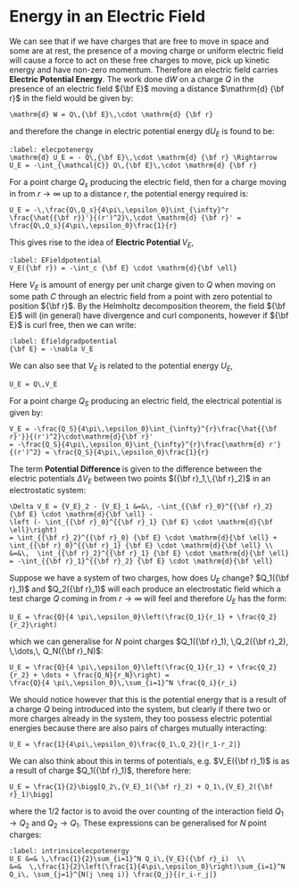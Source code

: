 # Energy in an Electric Field
We can see that if we have charges that are free to move in space and some are at rest, the presence of a moving 
charge or uniform electric field will cause a force to act on these free charges to move, pick up kinetic energy 
and have non-zero momentum.  Therefore an electric field carries <b> Electric Potential Energy</b>.  The work done 
$\mathrm{d} W$ on a charge $Q$ in the presence of an electric field ${\bf E}$ moving a distance $\mathrm{d} {\bf r}$ 
in the field would be given by:
```{math}
\mathrm{d} W = Q\,{\bf E}\,\cdot \mathrm{d} {\bf r}
```
and therefore the change in electric potential energy $\mathrm{d} U_E$ is found to be:
```{math}
:label: elecpotenergy
\mathrm{d} U_E = - Q\,{\bf E}\,\cdot \mathrm{d} {\bf r} \Rightarrow U_E = -\int_{\mathcal{C}} Q\,{\bf E}\,\cdot \mathrm{d} {\bf r} 
```
For a point charge $Q_s$ producing the electric field, then for a charge moving in from $r \rightarrow \infty$ 
up to a distance $r$, the potential energy required is:
```{math}
U_E = -\,\frac{Q\,Q_s}{4\pi\,\epsilon_0}\int_{\infty}^r \frac{\hat{{\bf r}}'}{(r')^2}\,\cdot \mathrm{d} {\bf r}' = 
\frac{Q\,Q_s}{4\pi\,\epsilon_0}\frac{1}{r}
```
This gives rise to the idea of <b> Electric Potential </b> $V_E$,
```{math}
:label: EFieldpotential
V_E({\bf r}) = -\int_c {\bf E} \cdot \mathrm{d}{\bf \ell}
```
Here $V_E$ is amount of energy per unit charge given to $Q$ when moving on some path $C$ through an electric field from a 
point with zero potential to position ${\bf r}$.  By the Helmholtz decomposition theorem, the field ${\bf E}$ will (in general) 
have divergence and curl components, however if ${\bf E}$ is curl free, then we can write:
```{math}
:label: Efieldgradpotential
{\bf E} = -\nabla V_E 
```
We can also see that $V_E$ is related to the potential energy $U_E$, 
```{math}
U_E = Q\,V_E
``` 
For a point charge $Q_S$ producing an electric field, the electrical potential is given by:
```{math}
V_E = -\frac{Q_S}{4\pi\,\epsilon_0}\int_{\infty}^{r}\frac{\hat{{\bf r}'}}{(r')^2}\cdot\mathrm{d}{\bf r}' 
= -\frac{Q_S}{4\pi\,\epsilon_0}\int_{\infty}^{r}\frac{\mathrm{d} r'}{(r')^2} = \frac{Q_S}{4\pi\,\epsilon_0}\frac{1}{r}
```
The term <b> Potential Difference </b> is given to the difference between the electric potentials $\Delta V_E$ between 
two points $({\bf r}_1,\,{\bf r}_2)$ in an electrostatic system:
```{math}
\Delta V_E = {V_E}_2 - {V_E}_1 &=&\, -\int_{{\bf r}_0}^{{\bf r}_2} {\bf E} \cdot \mathrm{d}{\bf \ell} - 
\left (- \int_{{\bf r}_0}^{{\bf r}_1} {\bf E} \cdot \mathrm{d}{\bf \ell}\right) 
= \int_{{\bf r}_2}^{{\bf r}_0} {\bf E} \cdot \mathrm{d}{\bf \ell} + \int_{{\bf r}_0}^{{\bf r}_1} {\bf E} \cdot \mathrm{d}{\bf \ell} \\ 
&=&\,  \int_{{\bf r}_2}^{{\bf r}_1} {\bf E} \cdot \mathrm{d}{\bf \ell} = -\int_{{\bf r}_1}^{{\bf r}_2} {\bf E} \cdot \mathrm{d}{\bf \ell}
```
Suppose we have a system of two charges, how does $U_E$ change?  $Q_1({\bf r}_1)$ and $Q_2({\bf r}_1)$ will each produce an 
electrostatic field which a test charge $Q$ coming in from $r \rightarrow \infty$ will feel and therefore $U_E$ has the form:
```{math}
U_E = \frac{Q}{4 \pi\,\epsilon_0}\left(\frac{Q_1}{r_1} + \frac{Q_2}{r_2}\right)
```
which we can generalise for $N$ point charges $Q_1({\bf r}_1), \,Q_2({\bf r}_2), \,\dots,\, Q_N({\bf r}_N)$:
```{math}
U_E = \frac{Q}{4 \pi\,\epsilon_0}\left(\frac{Q_1}{r_1} + \frac{Q_2}{r_2} + \dots + \frac{Q_N}{r_N}\right) = 
\frac{Q}{4 \pi\,\epsilon_0}\,\sum_{i=1}^N \frac{Q_i}{r_i}
```
We should notice however that this is the potential energy that is a result of a charge $Q$ being introduced into the system, 
but clearly if there two or more charges already in the system, they too possess electric potential energies because there are 
also pairs of charges mutually interacting:
```{math}
U_E = \frac{1}{4\pi\,\epsilon_0}\frac{Q_1\,Q_2}{|r_1-r_2|}
```
We can also think about this in terms of potentials, e.g. $V_E({\bf r}_1)$ is as a result of charge $Q_1({\bf r}_1)$, therefore here:
```{math} 
U_E = \frac{1}{2}\bigg[Q_2\,{V_E}_1({\bf r}_2) + Q_1\,{V_E}_2({\bf r}_1)\bigg] 
```
where the $1/2$ factor is to avoid the over counting of the interaction field $Q_1 \rightarrow Q_2$ and $Q_2 \rightarrow Q_1$.  These 
expressions can be generalised for $N$ point charges:
```{math}
:label: intrinsicelecpotenergy
U_E &=& \,\frac{1}{2}\sum_{i=1}^N Q_i\,{V_E}({\bf r}_i)  \\ 
&=&  \,\frac{1}{2}\left(\frac{1}{4\pi\,\epsilon_0}\right)\sum_{i=1}^N Q_i\, \sum_{j=1}^{N(j \neq i)} \frac{Q_j}{|r_i-r_j|}
```
